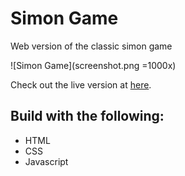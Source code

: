 # Simon Game
Web version of the classic simon game

![Simon Game](screenshot.png =1000x)

Check out the live version at [here](https://codepen.io/eskaine/pen/QWNoqRM).

## Build with the following:
- HTML
- CSS
- Javascript
